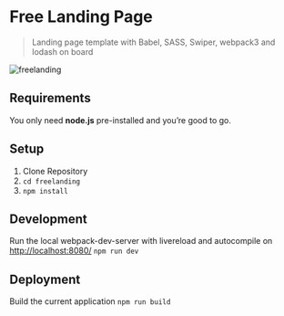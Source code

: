 Free Landing Page
===========

> Landing page template with Babel, SASS, Swiper, webpack3 and lodash on board

![freelanding](https://screenshots.firefoxusercontent.com/images/61928af3-5b85-44c2-acd4-8e7467c0c2cf.png)

## Requirements
You only need <b>node.js</b> pre-installed and you’re good to go. 

## Setup
1. Clone Repository
2. `cd freelanding`
3. `npm install`

## Development
Run the local webpack-dev-server with livereload and autocompile on [http://localhost:8080/](http://localhost:8080/)
`npm run dev`

## Deployment
Build the current application
`npm run build`


